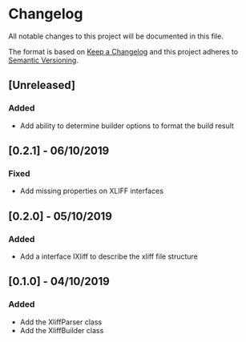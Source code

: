 # Changelog

All notable changes to this project will be documented in this file.

The format is based on [Keep a Changelog](http://keepachangelog.com/en/1.0.0/)
and this project adheres to [Semantic Versioning](http://semver.org/spec/v2.0.0.html).

## [Unreleased]

### Added

- Add ability to determine builder options to format the build result

## [0.2.1] - 06/10/2019

### Fixed

- Add missing properties on XLIFF interfaces

## [0.2.0] - 05/10/2019

### Added

- Add a interface IXliff to describe the xliff file structure

## [0.1.0] - 04/10/2019

### Added

- Add the XliffParser class
- Add the XliffBuilder class
